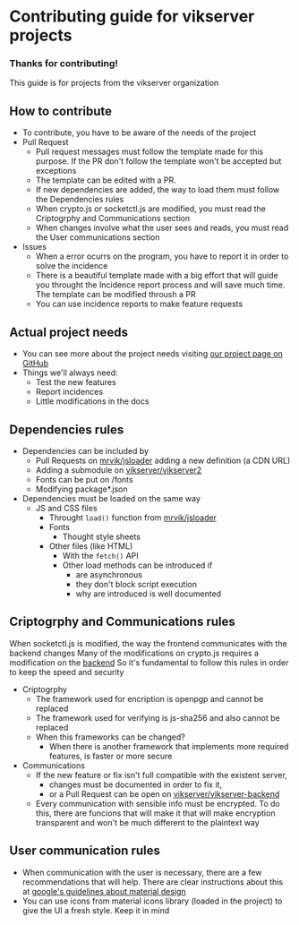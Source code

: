 # Contributing guide for vikserver projects
### Thanks for contributing!
This guide is for projects from the vikserver organization

## How to contribute
- To contribute, you have to be aware of the needs of the project
- Pull Request
  - Pull request messages must follow the template made for this purpose. If the PR don't follow the template won't be accepted but exceptions
  - The template can be edited with a PR. 
  - If new dependencies are added, the way to load them must follow the Dependencies rules 
  - When crypto.js or socketctl.js are modified, you must read the Criptogrphy and Communications section
  - When changes involve what the user sees and reads, you must read the User communications section 
- Issues
  - When a error ocurrs on the program, you have to report it in order to solve the incidence
  - There is a beautiful template made with a big effort that will guide you throught the Incidence report process and will save much time. The template can be modified throush a PR
  - You can use incidence reports to make feature requests 

## Actual project needs
- You can see more about the project needs visiting [our project page on GitHub](https://github.com/orgs/vikserver/projects)
- Things we'll always need:
  - Test the new features
  - Report incidences
  - Little modifications in the docs

## Dependencies rules
- Dependencies can be included by
  - Pull Requests on [mrvik/jsloader](https://github.com/mrvik/jsloader) adding a new definition (a CDN URL)
  - Adding a submodule on [vikserver/vikserver2](https://github.com/vikserver/vikserver-backend)
  - Fonts can be put on /fonts
  - Modifying package*.json
- Dependencies must be loaded on the same way
  - JS and CSS files
    - Throught `load()` function from [mrvik/jsloader](https://github.com/mrvik/jsloader)
    - Fonts
      - Thought style sheets
    - Other files (like HTML)
      - With the `fetch()` API
      - Other load methods can be introduced if
        - are asynchronous
        - they don't block script execution
        - why are introduced is well documented

## Criptogrphy and Communications rules
When socketctl.js is modified, the way the frontend communicates with the backend changes
Many of the modifications on crypto.js requires a modification on the [backend](https://github.com/vikserver/vikserver-backend)
So it's fundamental to follow this rules in order to keep the speed and security
- Criptogrphy
  - The framework used for encription is openpgp and cannot be replaced
  - The framework used for verifying is js-sha256 and also cannot be replaced
  - When this frameworks can be changed?
    - When there is another framework that implements more required features, is faster or more secure
- Communications
  - If the new feature or fix isn't full compatible with the existent server,
    - changes must be documented in order to fix it,
    - or a Pull Request can be open on [vikserver/vikserver-backend](https://github.com/vikserver/vikserver-backend)
  - Every communication with sensible info must be encrypted. To do this, there are funcions that will make it that will make encryption transparent and won't be much different to the plaintext way

## User communication rules
- When communication with the user is necessary, there are a few recommendations that will help. There are clear instructions about this at [google's guidelines about material design](https://material.io/guidelines/style/writing.html#writing-language)
- You can use icons from material icons library (loaded in the project) to give the UI a fresh style. Keep it in mind
